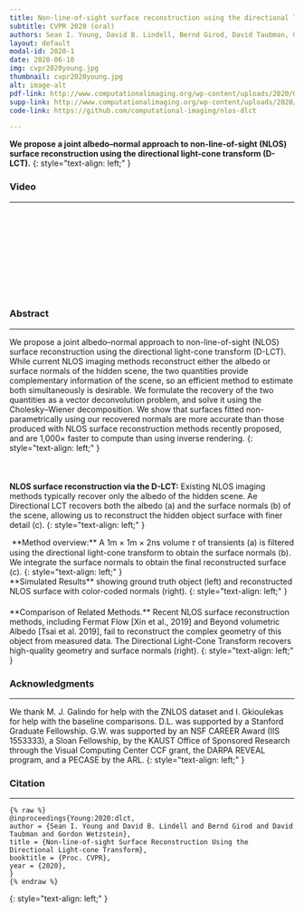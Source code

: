 ```yaml
---
title: Non-line-of-sight surface reconstruction using the directional light-cone transform 
subtitle: CVPR 2020 (oral)
authors: Sean I. Young, David B. Lindell, Bernd Girod, David Taubman, Gordon Wetzstein
layout: default
modal-id: 2020-1
date: 2020-06-10
img: cvpr2020young.jpg
thumbnail: cvpr2020young.jpg
alt: image-alt
pdf-link: http://www.computationalimaging.org/wp-content/uploads/2020/03/dlct_cvpr2020.pdf 
supp-link: http://www.computationalimaging.org/wp-content/uploads/2020/03/dlct_supplement_cvpr2020.pdf
code-link: https://github.com/computational-imaging/nlos-dlct

---
```


**We propose a joint albedo–normal approach to non-line-of-sight (NLOS) surface reconstruction using the directional light-cone transform (D-LCT).**
{: style="text-align: left;" }

### Video
- - -
<div class="embed-responsive embed-responsive-16by9">
<iframe class="lazy_load embed-responsive-item" src="" data-src="https://www.youtube.com/embed/9ezA5ycHXDA" frameborder="0" allow="accelerometer; autoplay; encrypted-media; gyroscope; picture-in-picture" allowfullscreen></iframe>
</div>


### Abstract
- - -
We propose a joint albedo–normal approach to non-line-of-sight (NLOS) surface reconstruction using the directional light-cone transform (D-LCT). While current NLOS imaging methods reconstruct either the albedo or surface normals of the hidden scene, the two quantities provide complementary information of the scene, so an efficient method to estimate both simultaneously is desirable. We formulate the recovery of the two quantities as a vector deconvolution problem, and solve it using the Cholesky–Wiener decomposition. We show that surfaces fitted non-parametrically using our recovered normals are more accurate than those produced with NLOS surface reconstruction methods recently proposed, and are 1,000× faster to compute than using inverse rendering.
{: style="text-align: left;" }

<img src="" data-src="img/publication/cvpr2020young/dlct_1.jpg" style="padding: 0px;" class="lazy_load img-responsive" alt="">
<img src="" data-src="img/publication/cvpr2020young/dlct_2.jpg" style="padding: 10px;" class="lazy_load img-responsive" alt="">

**NLOS surface reconstruction via the D-LCT:** Existing NLOS imaging methods typically recover only the albedo of the hidden scene. Ae Directional LCT recovers both the albedo (a) and the surface normals (b) of the scene, allowing us to reconstruct the hidden object surface with finer detail (c).
{: style="text-align: left;" }

<img src="" data-src="img/publication/cvpr2020young/dlct_3.jpg" style="padding: 0px;" class="lazy_load img-responsive" alt="">
**Method overview:** A 1m × 1m × 2ns volume 𝜏 of transients (a) is filtered using the directional light-cone transform to obtain the surface normals (b). We integrate the surface normals to obtain the final reconstructed surface (c).
{: style="text-align: left;" }

<div class="row">
<div class="col-xs-6 col-md-3 col-md-offset-3">
<img src="" data-src="img/publication/cvpr2020young/bunny_gt.jpg" class="lazy_load modal-img img-responsive" alt="">
</div>
<div class="col-xs-6 col-md-3">
<img src="" data-src="img/publication/cvpr2020young/bunny.gif" class="lazy_load modal-img img-responsive" alt="">
</div>
</div>
<div class="row">
<div class="col-xs-6 col-md-3 col-md-offset-3">
<img src="" data-src="img/publication/cvpr2020young/serapis_gt.jpg" class="lazy_load modal-img img-responsive" alt="">
</div>
<div class="col-xs-6 col-md-3">
<img src="" data-src="img/publication/cvpr2020young/serapis.gif" class="lazy_load modal-img img-responsive" alt="">
</div>
</div>
<div class="row">
<div class="col-xs-6 col-md-3 col-md-offset-3">
<img src="" data-src="img/publication/cvpr2020young/discobulus_gt.jpg" class="lazy_load modal-img img-responsive" alt="">
</div>
<div class="col-xs-6 col-md-3">
<img src="" data-src="img/publication/cvpr2020young/discobulus.gif" class="lazy_load modal-img img-responsive" alt="">
</div>
</div>
**Simulated Results** showing ground truth object (left) and reconstructed NLOS surface with color-coded normals (right).
{: style="text-align: left;" }

<div class="col-md-12">
<img src="" data-src="img/publication/cvpr2020young/dlct_comparison.jpg" style="padding: 10px;" class="load_lazy img-responsive" alt="">
</div>
**Comparison of Related Methods.** Recent NLOS surface reconstruction methods, including Fermat Flow [Xin et al., 2019] and Beyond volumetric Albedo [Tsai et al. 2019], fail to reconstruct the complex geometry of this object from measured data. The Directional Light-Cone Transform recovers high-quality geometry and surface normals (right).
{: style="text-align: left;" }

### Acknowledgments
- - -
We thank M. J. Galindo for help with the ZNLOS dataset and I. Gkioulekas for help with the baseline comparisons. D.L. was supported by a Stanford Graduate Fellowship. G.W. was supported by an NSF CAREER Award (IIS 1553333), a Sloan Fellowship, by the KAUST Office of Sponsored Research through the Visual Computing Center CCF grant, the DARPA REVEAL program, and a PECASE by the ARL.
{: style="text-align: left;" }

### Citation
- - -
```
{% raw %}
@inproceedings{Young:2020:dlct,
author = {Sean I. Young and David B. Lindell and Bernd Girod and David Taubman and Gordon Wetzstein},
title = {Non-line-of-sight Surface Reconstruction Using the Directional Light-cone Transform},
booktitle = {Proc. CVPR},
year = {2020},
}
{% endraw %}
```
{: style="text-align: left;" }

